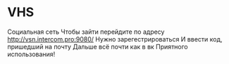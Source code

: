 # VHS
Социальная сеть
Чтобы зайти перейдите по адресу http://vsn.intercom.pro:9080/
Нужно зарегестрироваться
И ввести код, пришедший на почту
Дальше всё почти как в вк
Приятного использования!

